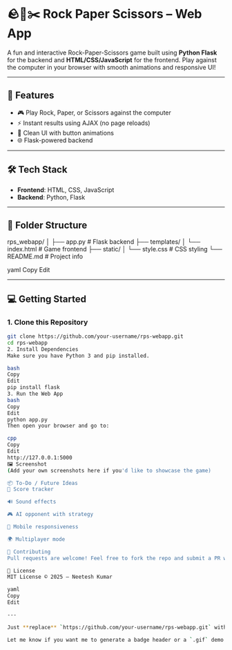 # 🪨📄✂️ Rock Paper Scissors – Web App

A fun and interactive Rock-Paper-Scissors game built using **Python Flask** for the backend and **HTML/CSS/JavaScript** for the frontend. Play against the computer in your browser with smooth animations and responsive UI!

---

## 🚀 Features

- 🎮 Play Rock, Paper, or Scissors against the computer
- ⚡ Instant results using AJAX (no page reloads)
- 🎨 Clean UI with button animations
- 🌐 Flask-powered backend

---

## 🛠️ Tech Stack

- **Frontend**: HTML, CSS, JavaScript
- **Backend**: Python, Flask

---

## 📁 Folder Structure

rps_webapp/ │ ├── app.py # Flask backend ├── templates/ │ └── index.html # Game frontend ├── static/ │ └── style.css # CSS styling └── README.md # Project info

yaml
Copy
Edit

---

## 💻 Getting Started

### 1. Clone this Repository

```bash
git clone https://github.com/your-username/rps-webapp.git
cd rps-webapp
2. Install Dependencies
Make sure you have Python 3 and pip installed.

bash
Copy
Edit
pip install flask
3. Run the Web App
bash
Copy
Edit
python app.py
Then open your browser and go to:

cpp
Copy
Edit
http://127.0.0.1:5000
🖼️ Screenshot
(Add your own screenshots here if you'd like to showcase the game)

📦 To-Do / Future Ideas
🔢 Score tracker

🔊 Sound effects

🎮 AI opponent with strategy

📱 Mobile responsiveness

🌍 Multiplayer mode

🤝 Contributing
Pull requests are welcome! Feel free to fork the repo and submit a PR with improvements or features. Let's make it more awesome together.

📄 License
MIT License © 2025 — Neetesh Kumar

yaml
Copy
Edit

---

Just **replace** `https://github.com/your-username/rps-webapp.git` with your actual GitHub repo link and update `[Your Name]` in the license section.

Let me know if you want me to generate a badge header or a `.gif` demo for it too!







